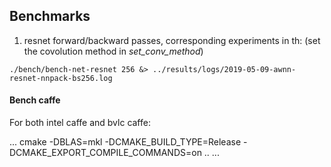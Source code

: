 ## Benchmarks

1. resnet forward/backward passes, corresponding experiments in th:
(set the covolution method in *set_conv_method*)
```
./bench/bench-net-resnet 256 &> ../results/logs/2019-05-09-awnn-resnet-nnpack-bs256.log
```

#### Bench caffe

For both intel caffe and bvlc caffe:

...
cmake -DBLAS=mkl -DCMAKE_BUILD_TYPE=Release -DCMAKE_EXPORT_COMPILE_COMMANDS=on ..
...
